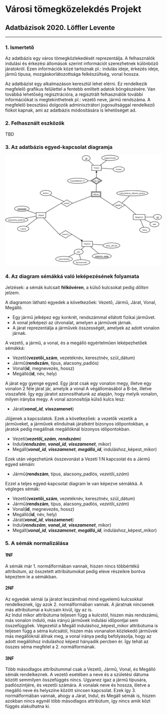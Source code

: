 # Városi tömegközelekdés Projekt
## Adatbázisok 2020. Löffler Levente


---


### 1. **Ismertető**
Az adatbázis egy város tömegközlekedését reprezentálja.
A felhasználók indulási és érkezési állomások szerint információt szerezhetnek különböző járatokról.
Ezen információk közé tartoznak pl.: indulás ideje, érkezés ideje, jármű típusa, mozgáskorlátozottsága felkészültség, vonal hossza.

Az adatbázist egy alkalmazáson keresztül lehet elérni. Ez rendelkezik megfelelő grafikus felülettel a fentebb említett adatok böngészésére.
Van továbbá lehetőség regisztrációra, a regisztrált felhasználók további információkat is megtekinthetnek pl.: vezető neve, jármű rendszáma.
A megfelelő beosztású dolgozók adminisztrátori jogosultsággal rendelkező fiókot kapnak, ami az adatbázis módosítására is lehetőséget ad.


### 2. **Felhasznált eszközök**
TBD


### 3. **Az adatbázis egyed-kapcsolat diagramja**
![EK diagram](EK.png)


### 4. **Az diagram sémákká való leképezésének folyamata**
Jelzések: a sémák kulcsait **félkövéren**, a külső kulcsokat pedig *dőlten* jelzem.

A diagramon látható egyedek a következőek: Vezető, Jármű, Járat, Vonal, Megálló.
- Egy jármű jelképez egy konkrét, rendszámmal ellátott fizikai járművet.
- A vonal jelképezi az útvonalat, amelyen a járművek járnak.
- A járat reprezentálja a járművek összességét, amelyek az adott vonalon járnak.

A vezető, a jármű, a vonal, és a megálló egyértelműen leképezhetőek sémákká:  
- Vezető(**vezetői_szám**, vezetéknév, keresztnév, szül_dátum)
- Jármű(**rendszám**, típus, alacsony_padlós)
- Vonal(**id**, megnevezés, hossz)
- Megálló(**id**, név, hely)

A járat egy gyenge egyed. Egy járat csak egy vonalon megy, illetve egy vonalon 2 féle járat jár, amelyik a vonal A végállomásából a B-be, illetve visszafelé.
Így egy járatot azonosíthatunk az alapján, hogy melyik vonalon, milyen irányba megy. A vonal azonosítója külső kulcs lesz:  
- Járat(***vonal_id***, **visszamenet**)

Jöjjenek a kapcsolatok. Ezek a következőek: a vezetők vezetik a járműveket, a járművek elindulnak járatként bizonyos időpontokban, a járatok pedig megállnak megállóknál bizonyos időpontokban.  
- Vezeti(***vezetői_szám***, ***rendszám***)
- Indul(***rendszám***, ***vonal_id***, ***visszamenet***, mikor)
- Megáll(***vonal_id***, ***visszamenet***, ***megálló_id***, induláshoz_képest_mikor)

Ezek után végezhetünk összevonást a Vezeti 1:N kapcsolat és a Jármű egyed sémáin:
- Jármű(**rendszám**, típus, alacsony_padlós, *vezetői_szám*)

Ezzel a teljes egyed-kapcsolat diagram le van képezve sémákká. A végleges sémák:
- Vezető(**vezetői_szám**, vezetéknév, keresztnév, szül_dátum)
- Jármű(**rendszám**, típus, alacsony_padlós, *vezetői_szám*)
- Vonal(**id**, megnevezés, hossz)
- Megálló(**id**, név, hely)
- Járat(***vonal_id***, **visszamenet**)
- Indul(***rendszám***, ***vonal_id***, ***visszamenet***, mikor)
- Megáll(***vonal_id***, ***visszamenet***, ***megálló_id***, induláshoz_képest_mikor)


### 5. **A sémák normalizálása**
#### 1NF
A sémák már 1. normálformában vannak, hiszen nincs többértékű attribútum, az összetett attribútumokat pedig eleve részeikre bontva képeztem le a sémákban.

#### 2NF
Az egyedek sémái (a járatot leszámítva) mind egyelemű kulcsokkal rendelkeznek, így azok 2. normálformában vannak. A járatnak nincsenek más attribútumai a kulcsain kívül, így az is.  
Az Indul mikor attribútuma teljesen függ a kulcstól, hiszen más rendszámú, más vonalon induló, más irányú járművek indulási időpontjai sem összefüggőek. Végezetül a Megáll induláshoz_képest_mikor attribútuma is teljesen függ a séma kulcsától, hiszen más vonanalon közlekedő járművek más megállóknál állnak meg, a vonal iránya pedig befolyásolja, hogy az adott megállóhoz induláshoz képest hányadik percben ér. Így tehát az összes séma megfelel a 2. normálformának.

#### 3NF
Több másodlagos attribútummal csak a Vezető, Jármű, Vonal, és Megálló sémák rendelkeznek. A vezető esetében a neve és a születési dátuma között semmilyen összefüggés nincs. Ugyanez igaz a jármű típusára, padlószintjére, és vezetői számára. A vonalak neve és hossza, illetve a megálló neve és helyszíne között sincsen kapcsolat. Ezek így 3. normálformában vannak, ahogy a Járat, Indul, és Megáll sémák is, hiszen azokban
nincs egynél több másodlagos attribútum, így nincs amik közt függés alakulhatna ki.
